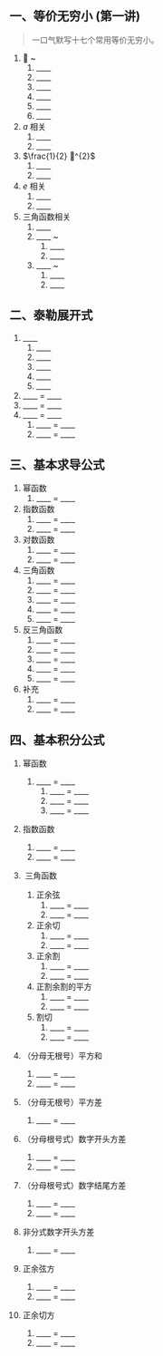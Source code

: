 
## 一、等价无穷小 (第一讲)

> 一口气默写十七个常用等价无穷小。

1. 🐶 ~
	1. \____
	2. \____
	3. \____
	4. \____
	5. \____
	6. \____ 
2. $a$ 相关
	1. \____
	2. \____
3. $\frac{1}{2} 🐶^{2}$
	1. \____
	2. \____
4.  $e$ 相关
	1. \____
	2. \____
5. 三角函数相关
	1. \____
	2. \____ ~ 
		1. \____
		2. \____
	3. \____ ~ 
		1. \____
		2. \____

## 二、泰勒展开式

1. \____
	1. \____
	2. \____
	3. \____
	4. \____
	5. \____
2. \____ = \____
3. \____ = \____
4. \____ = \____
	1. \____ = \____
	2. \____ = \____

## 三、基本求导公式

1. 幂函数
	1. \____ = \____
2. 指数函数
	1. \____ = \____
	2. \____ = \____
3. 对数函数
	1. \____ = \____
	2. \____ = \____
4. 三角函数
	1. \____ = \____
	2. \____ = \____
	3. \____ = \____
	4. \____ = \____
	5. \____ = \____
5. 反三角函数
	1. \____ = \____
	2. \____ = \____
	3. \____ = \____
	4. \____ = \____
	5. \____ = \____
6. 补充
	1. \____ = \____
	2. \____ = \____
## 四、基本积分公式
1. 幂函数
	1. \____ = \____
		1. \____ = \____
		2. \____ = \____
		3. \____ = \____
2. 指数函数
	1. \____ = \____
	2. \____ = \____
3.  三角函数
	1. 正余弦
		1. \____ = \____
		2. \____ = \____
	2. 正余切
		1. \____ = \____
		2. \____ = \____
	3. 正余割
		1. \____ = \____
		2. \____ = \____
	4. 正割余割的平方
		1. \____ = \____
		2. \____ = \____
	5. 割切
		1. \____ = \____
		2. \____ = \____
4. （分母无根号）平方和
	1. \____ = \____
	2. \____ = \____
5. （分母无根号）平方差
	1. \____ = \____
6. （分母根号式）数字开头方差
	1. \____ = \____
	2. \____ = \____

7. （分母根号式）数字结尾方差
	1. \____ = \____
	2. \____ = \____

8. 非分式数字开头方差
	1. \____ = \____
9. 正余弦方
	1. \____ = \____
	2. \____ = \____
10. 正余切方
	1. \____ = \____
	2. \____ = \____

